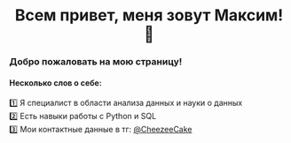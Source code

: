 <div align="center"> <h1> Всем привет, меня зовут Максим! 👋</div>

### Добро пожаловать на мою страницу!

#### Несколько слов о себе:<br>
1️⃣ Я специалист в области анализа данных и науки о данных <br>
2️⃣ Есть навыки работы с Python и SQL <br>
3️⃣ Мои контактные данные в тг: <a href="https://t.me/CheezeeCake">@CheezeeCake</a><br>
